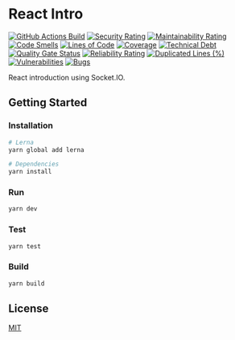 # React Intro

[![GitHub Actions Build](https://github.com/rafiandria23/react-intro/actions/workflows/ci.yaml/badge.svg)](https://github.com/rafiandria23/react-intro/actions/workflows/ci.yaml)
[![Security Rating](https://sonarcloud.io/api/project_badges/measure?project=rafiandria23_react-intro&metric=security_rating)](https://sonarcloud.io/summary/new_code?id=rafiandria23_react-intro)
[![Maintainability Rating](https://sonarcloud.io/api/project_badges/measure?project=rafiandria23_react-intro&metric=sqale_rating)](https://sonarcloud.io/summary/new_code?id=rafiandria23_react-intro)
[![Code Smells](https://sonarcloud.io/api/project_badges/measure?project=rafiandria23_react-intro&metric=code_smells)](https://sonarcloud.io/summary/new_code?id=rafiandria23_react-intro)
[![Lines of Code](https://sonarcloud.io/api/project_badges/measure?project=rafiandria23_react-intro&metric=ncloc)](https://sonarcloud.io/summary/new_code?id=rafiandria23_react-intro)
[![Coverage](https://sonarcloud.io/api/project_badges/measure?project=rafiandria23_react-intro&metric=coverage)](https://sonarcloud.io/summary/new_code?id=rafiandria23_react-intro)
[![Technical Debt](https://sonarcloud.io/api/project_badges/measure?project=rafiandria23_react-intro&metric=sqale_index)](https://sonarcloud.io/summary/new_code?id=rafiandria23_react-intro)
[![Quality Gate Status](https://sonarcloud.io/api/project_badges/measure?project=rafiandria23_react-intro&metric=alert_status)](https://sonarcloud.io/summary/new_code?id=rafiandria23_react-intro)
[![Reliability Rating](https://sonarcloud.io/api/project_badges/measure?project=rafiandria23_react-intro&metric=reliability_rating)](https://sonarcloud.io/summary/new_code?id=rafiandria23_react-intro)
[![Duplicated Lines (%)](https://sonarcloud.io/api/project_badges/measure?project=rafiandria23_react-intro&metric=duplicated_lines_density)](https://sonarcloud.io/summary/new_code?id=rafiandria23_react-intro)
[![Vulnerabilities](https://sonarcloud.io/api/project_badges/measure?project=rafiandria23_react-intro&metric=vulnerabilities)](https://sonarcloud.io/summary/new_code?id=rafiandria23_react-intro)
[![Bugs](https://sonarcloud.io/api/project_badges/measure?project=rafiandria23_react-intro&metric=bugs)](https://sonarcloud.io/summary/new_code?id=rafiandria23_react-intro)

React introduction using Socket.IO.

## Getting Started

### Installation

```sh
# Lerna
yarn global add lerna

# Dependencies
yarn install
```

### Run

```sh
yarn dev
```

### Test

```sh
yarn test
```

### Build

```sh
yarn build
```

## License

[MIT](LICENSE)
